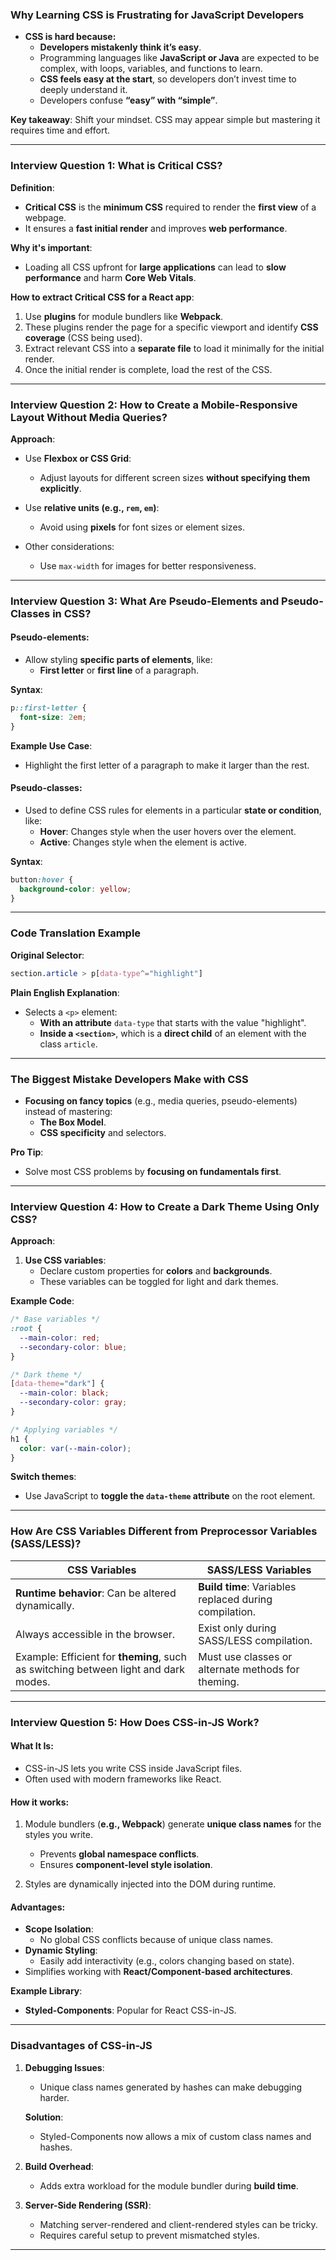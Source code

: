 

### **Why Learning CSS is Frustrating for JavaScript Developers**

- **CSS is hard because:**
  - **Developers mistakenly think it’s easy**.  
  - Programming languages like **JavaScript or Java** are expected to be complex, with loops, variables, and functions to learn.  
  - **CSS feels easy at the start**, so developers don’t invest time to deeply understand it.  
  - Developers confuse **“easy” with “simple”**.  

**Key takeaway**: Shift your mindset. CSS may appear simple but mastering it requires time and effort.

---

### **Interview Question 1: What is Critical CSS?**  

**Definition**:  
- **Critical CSS** is the **minimum CSS** required to render the **first view** of a webpage.  
- It ensures a **fast initial render** and improves **web performance**.

**Why it's important**:  
- Loading all CSS upfront for **large applications** can lead to **slow performance** and harm **Core Web Vitals**.  

**How to extract Critical CSS for a React app**:  
1. Use **plugins** for module bundlers like **Webpack**.  
2. These plugins render the page for a specific viewport and identify **CSS coverage** (CSS being used).  
3. Extract relevant CSS into a **separate file** to load it minimally for the initial render.  
4. Once the initial render is complete, load the rest of the CSS.

---

### **Interview Question 2: How to Create a Mobile-Responsive Layout Without Media Queries?**

**Approach**:  
- Use **Flexbox or CSS Grid**:  
  - Adjust layouts for different screen sizes **without specifying them explicitly**.  

- Use **relative units (e.g., `rem`, `em`)**:  
  - Avoid using **pixels** for font sizes or element sizes.  

- Other considerations:  
  - Use `max-width` for images for better responsiveness.  

---

### **Interview Question 3: What Are Pseudo-Elements and Pseudo-Classes in CSS?**

#### **Pseudo-elements**:  
- Allow styling **specific parts of elements**, like:  
  - **First letter** or **first line** of a paragraph.  

**Syntax**:  
```css
p::first-letter {
  font-size: 2em;
}
```

**Example Use Case**:  
- Highlight the first letter of a paragraph to make it larger than the rest.

#### **Pseudo-classes**:  
- Used to define CSS rules for elements in a particular **state or condition**, like:  
  - **Hover**: Changes style when the user hovers over the element.  
  - **Active**: Changes style when the element is active.  

**Syntax**:  
```css
button:hover {
  background-color: yellow;
}
```

---

### **Code Translation Example**

**Original Selector**:  
```css
section.article > p[data-type^="highlight"]
```

**Plain English Explanation**:  
- Selects a `<p>` element:  
  - **With an attribute** `data-type` that starts with the value "highlight".  
  - **Inside a `<section>`**, which is a **direct child** of an element with the class `article`.

---

### **The Biggest Mistake Developers Make with CSS**

- **Focusing on fancy topics** (e.g., media queries, pseudo-elements) instead of mastering:  
  - **The Box Model**.  
  - **CSS specificity** and selectors.  

**Pro Tip**:  
- Solve most CSS problems by **focusing on fundamentals first**.  

---

### **Interview Question 4: How to Create a Dark Theme Using Only CSS?**

**Approach**:  
1. **Use CSS variables**:  
   - Declare custom properties for **colors** and **backgrounds**.  
   - These variables can be toggled for light and dark themes.

**Example Code**:
```css
/* Base variables */
:root {
  --main-color: red;
  --secondary-color: blue;
}

/* Dark theme */
[data-theme="dark"] {
  --main-color: black;
  --secondary-color: gray;
}

/* Applying variables */
h1 {
  color: var(--main-color);
}
```

**Switch themes**:  
- Use JavaScript to **toggle the `data-theme` attribute** on the root element.  

---

### **How Are CSS Variables Different from Preprocessor Variables (SASS/LESS)?**

| **CSS Variables**            | **SASS/LESS Variables**         |
| ----------------------------- | ------------------------------- |
| **Runtime behavior**: Can be altered dynamically. | **Build time**: Variables replaced during compilation. |
| Always accessible in the browser. | Exist only during SASS/LESS compilation. |
| Example: Efficient for **theming**, such as switching between light and dark modes. | Must use classes or alternate methods for theming. |

---

### **Interview Question 5: How Does CSS-in-JS Work?**

#### **What It Is**:  
- CSS-in-JS lets you write CSS inside JavaScript files.  
- Often used with modern frameworks like React.  

#### **How it works**:  
1. Module bundlers (**e.g., Webpack**) generate **unique class names** for the styles you write.  
   - Prevents **global namespace conflicts**.  
   - Ensures **component-level style isolation**.  

2. Styles are dynamically injected into the DOM during runtime.

#### **Advantages**:  
- **Scope Isolation**:  
  - No global CSS conflicts because of unique class names.  
- **Dynamic Styling**:  
  - Easily add interactivity (e.g., colors changing based on state).  
- Simplifies working with **React/Component-based architectures**.

**Example Library**:  
- **Styled-Components**: Popular for React CSS-in-JS.

---

### **Disadvantages of CSS-in-JS**

1. **Debugging Issues**:  
   - Unique class names generated by hashes can make debugging harder.  

   **Solution**:  
   - Styled-Components now allows a mix of custom class names and hashes.  

2. **Build Overhead**:  
   - Adds extra workload for the module bundler during **build time**.  

3. **Server-Side Rendering (SSR)**:  
   - Matching server-rendered and client-rendered styles can be tricky.  
   - Requires careful setup to prevent mismatched styles.  

---

